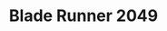 ---
title: "Blade Runner 2049"
slug: "blade-runner-2049"
pubDate: "2022-01-03"
editDate: "2022-01-03"
heroImage: ""
rating: 9.0
draft: false
tags: 
- movies
---